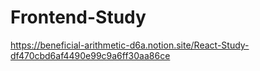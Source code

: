 # Frontend-Study
https://beneficial-arithmetic-d6a.notion.site/React-Study-df470cbd6af4490e99c9a6ff30aa86ce
